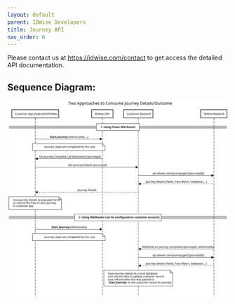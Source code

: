 ```yaml
---
layout: default
parent: IDWise Developers
title: Journey API 
nav_order: 6
---
```


Please contact us at https://idwise.com/contact to get access the detailed API documentation.

## Sequence Diagram:

![download (3)](https://raw.githubusercontent.com/idwise/idwise.github.io/main/assets/api-seq-diagram.svg)
